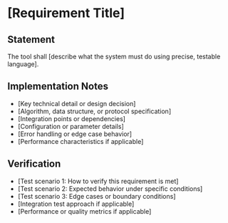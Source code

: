 # [Requirement Title]

## Statement

The tool shall [describe what the system must do using precise, testable language].

## Implementation Notes

- [Key technical detail or design decision]
- [Algorithm, data structure, or protocol specification]
- [Integration points or dependencies]
- [Configuration or parameter details]
- [Error handling or edge case behavior]
- [Performance characteristics if applicable]

## Verification

- [Test scenario 1: How to verify this requirement is met]
- [Test scenario 2: Expected behavior under specific conditions]
- [Test scenario 3: Edge cases or boundary conditions]
- [Integration test approach if applicable]
- [Performance or quality metrics if applicable]
